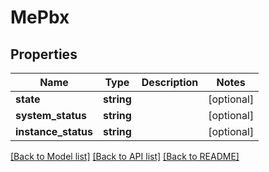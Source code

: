 # MePbx

## Properties
Name | Type | Description | Notes
------------ | ------------- | ------------- | -------------
**state** | **string** |  | [optional] 
**system_status** | **string** |  | [optional] 
**instance_status** | **string** |  | [optional] 

[[Back to Model list]](../README.md#documentation-for-models) [[Back to API list]](../README.md#documentation-for-api-endpoints) [[Back to README]](../README.md)


